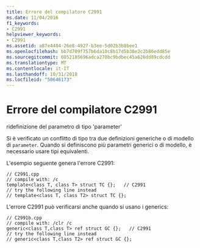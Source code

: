 ```yaml
---
title: Errore del compilatore C2991
ms.date: 11/04/2016
f1_keywords:
- C2991
helpviewer_keywords:
- C2991
ms.assetid: a87e4404-26e8-4927-b3ee-5d02b3b8bee1
ms.openlocfilehash: bb7d709f757b6da10c8b17d5b30e2c2b86edd85e
ms.sourcegitcommit: 6052185696adca270bc9bdbec45a626dd89cdcdd
ms.translationtype: MT
ms.contentlocale: it-IT
ms.lasthandoff: 10/31/2018
ms.locfileid: "50646173"
---
```

# <a name="compiler-error-c2991"></a>Errore del compilatore C2991

ridefinizione del parametro di tipo 'parameter'

Si è verificato un conflitto di tipo tra due definizioni generiche o di modello di `parameter`. Quando si definiscono più parametri generici o di modello, è necessario usare tipi equivalenti.

L'esempio seguente genera l'errore C2991:

```
// C2991.cpp
// compile with: /c
template<class T, class T> struct TC {};   // C2991
// try the following line instead
// template<class T, class T2> struct TC {};
```

L'errore C2991 può verificarsi anche quando si usano i generics:

```
// C2991b.cpp
// compile with: /clr /c
generic<class T,class T> ref struct GC {};   // C2991
// try the following line instead
// generic<class T,class T2> ref struct GC {};
```